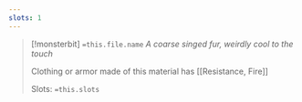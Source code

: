 ```yaml
---
slots: 1
---
```



> [!monsterbit] `=this.file.name`
> *A coarse singed fur, weirdly cool to the touch*
> 
> Clothing or armor made of this material has [[Resistance, Fire]]
>
>Slots: `=this.slots`
